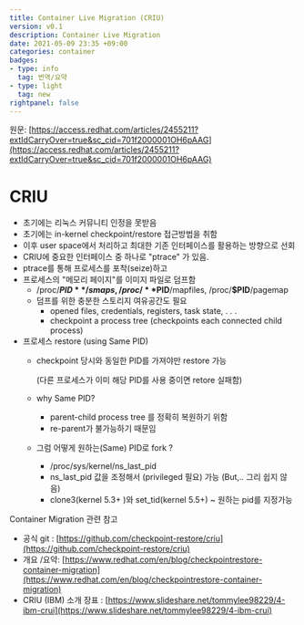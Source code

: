 ```yaml
---
title: Container Live Migration (CRIU)
version: v0.1
description: Container Live Migration
date: 2021-05-09 23:35 +09:00
categories: container
badges:
- type: info
  tag: 번역/요약
- type: light
  tag: new
rightpanel: false
---
```

원문: [https://access.redhat.com/articles/2455211?extIdCarryOver=true&sc_cid=701f2000001OH6pAAG](https://access.redhat.com/articles/2455211?extIdCarryOver=true&sc_cid=701f2000001OH6pAAG)

# CRIU

- 초기에는 리눅스 커뮤니티 인정을 못받음
- 초기에는 in-kernel checkpoint/restore 접근방법을 취함
- 이후 user space에서 처리하고 최대한 기존 인터페이스를 활용하는 방향으로 선회 
- CRIU에 중요한 인터페이스 중 하나로 "ptrace" 가 있음.
- ptrace를 통해 프로세스를 포착(seize)하고
- 프로세스의 "메모리 페이지"를 이미지 파일로 덤프함
    - /proc/**$PID**/smaps, /proc/**$PID**/mapfiles, /proc/**$PID**/pagemap
    - 덤프를 위한 충분한 스토리지 여유공간도 필요
        - opened files, credentials, registers, task state, . . .
        - checkpoint a process tree (checkpoints each connected child process)
- 프로세스 restore (using Same PID)
    - checkpoint 당시와 동일한 PID를 가져야만 restore 가능

        (다른 프로세스가 이미 해당 PID를 사용 중이면 retore 실패함)

    - why Same PID?
        - parent-child process tree 를 정확히 복원하기 위함
        - re-parent가 불가능하기 때문임
    - 그럼 어떻게 원하는(Same) PID로 fork ?
        - /proc/sys/kernel/ns_last_pid
        - ns_last_pid 값을 조정해서 (privileged 필요) 가능 (But,.. 그리 쉽지 않음)
        - clone3(kernel 5.3+ )와 set_tid(kernel 5.5+) ~ 원하는 pid를 지정가능

Container Migration 관련 참고

- 공식 git : [https://github.com/checkpoint-restore/criu](https://github.com/checkpoint-restore/criu)
- 개요 /요약: [https://www.redhat.com/en/blog/checkpointrestore-container-migration](https://www.redhat.com/en/blog/checkpointrestore-container-migration)
- CRIU (IBM) 소개 장표 : [https://www.slideshare.net/tommylee98229/4-ibm-crui](https://www.slideshare.net/tommylee98229/4-ibm-crui)